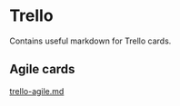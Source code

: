 # Trello 
Contains useful markdown for Trello cards.

## Agile cards
[trello-agile.md](trello-agile.md)

